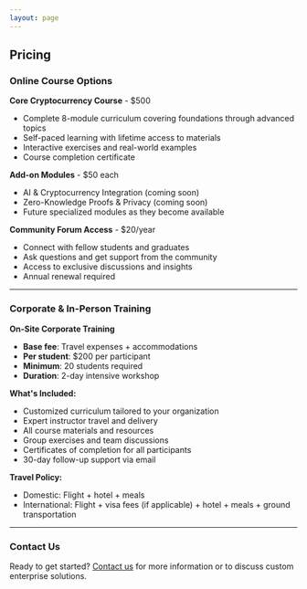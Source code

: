 ```yaml
---
layout: page
---
```


## Pricing

### Online Course Options

**Core Cryptocurrency Course** - $500
- Complete 8-module curriculum covering foundations through advanced topics
- Self-paced learning with lifetime access to materials
- Interactive exercises and real-world examples
- Course completion certificate

**Add-on Modules** - $50 each
- AI & Cryptocurrency Integration (coming soon)
- Zero-Knowledge Proofs & Privacy (coming soon)
- Future specialized modules as they become available

**Community Forum Access** - $20/year
- Connect with fellow students and graduates
- Ask questions and get support from the community
- Access to exclusive discussions and insights
- Annual renewal required

---

### Corporate & In-Person Training

**On-Site Corporate Training**
- **Base fee**: Travel expenses + accommodations
- **Per student**: $200 per participant
- **Minimum**: 20 students required
- **Duration**: 2-day intensive workshop

**What's Included:**
- Customized curriculum tailored to your organization
- Expert instructor travel and delivery
- All course materials and resources
- Group exercises and team discussions
- Certificates of completion for all participants
- 30-day follow-up support via email

**Travel Policy:**
- Domestic: Flight + hotel + meals
- International: Flight + visa fees (if applicable) + hotel + meals + ground transportation

---

### Contact Us

Ready to get started? [Contact us](/contact) for more information or to discuss custom enterprise solutions.
